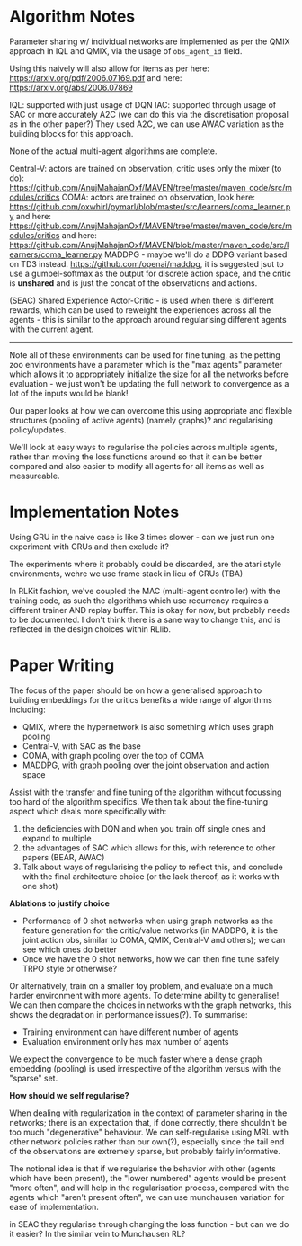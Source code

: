 Algorithm Notes
===============

Parameter sharing w/ individual networks are implemented as per the QMIX approach in IQL and QMIX, via the usage of `obs_agent_id` field.

Using this naively will also allow for items as per here: https://arxiv.org/pdf/2006.07169.pdf and here: https://arxiv.org/abs/2006.07869

IQL: supported with just usage of DQN 
IAC: supported through usage of SAC or more accurately A2C (we can do this via the discretisation proposal as in the other paper?) They used A2C, we can use AWAC variation as the building blocks for this approach.

None of the actual multi-agent algorithms are complete.

Central-V: actors are trained on observation, critic uses only the mixer (to do): https://github.com/AnujMahajanOxf/MAVEN/tree/master/maven_code/src/modules/critics
COMA: actors are trained on observation, look here: https://github.com/oxwhirl/pymarl/blob/master/src/learners/coma_learner.py and here: https://github.com/AnujMahajanOxf/MAVEN/tree/master/maven_code/src/modules/critics and here: https://github.com/AnujMahajanOxf/MAVEN/blob/master/maven_code/src/learners/coma_learner.py
MADDPG - maybe we'll do a DDPG variant based on TD3 instead. https://github.com/openai/maddpg, it is suggested jsut to use a gumbel-softmax as the output for discrete action space, and the critic is **unshared** and is just the concat of the observations and actions. 

(SEAC) Shared Experience Actor-Critic - is used when there is different rewards, which can be used to reweight the experiences across all the agents - this is similar to the approach around regularising different agents with the current agent. 

---

Note all of these environments can be used for fine tuning, as the petting zoo environments have a parameter which is the "max agents" parameter which allows it to appropriately initialize the size for all the networks before evaluation - we just won't be updating the full network to convergence as a lot of the inputs would be blank! 

Our paper looks at how we can overcome this using appropriate and flexible structures (pooling of active agents) (namely graphs)? and regularising policy/updates. 

We'll look at easy ways to regularise the policies across multiple agents, rather than moving the loss functions around so that it can be better compared and also easier to modify all agents for all items as well as measureable.

Implementation Notes
====================

Using GRU in the naive case is like 3 times slower - can we just run one experiment with GRUs and then exclude it?

The experiments where it probably could be discarded, are the atari style environments, wehre we use frame stack in lieu of GRUs (TBA)

In RLKit fashion, we've coupled the MAC (multi-agent controller) with the training code, as such the algorithms which use recurrency requires a different trainer AND replay buffer. This is okay for now, but probably needs to be documented. I don't think there is a sane way to change this, and is reflected in the design choices within RLlib. 


Paper Writing
=============

The focus of the paper should be on how a generalised approach to building embeddings for the critics benefits a wide range of algorithms including:

*  QMIX, where the hypernetwork is also something which uses graph pooling
*  Central-V, with SAC as the base
*  COMA, with graph pooling over the top of COMA
*  MADDPG, with graph pooling over the joint observation and action space

Assist with the transfer and fine tuning of the algorithm without focussing too hard of the algorithm specifics. We then talk about the fine-tuning aspect which deals more specifically with:

1.  the deficiencies with DQN and when you train off single ones and expand to multiple
2.  the advantages of SAC which allows for this, with reference to other papers (BEAR, AWAC)
3.  Talk about ways of regularising the policy to reflect this, and conclude with the final architecture choice (or the lack thereof, as it works with one shot)

**Ablations to justify choice**

-  Performance of 0 shot networks when using graph networks as the feature generation for the critic/value networks (in MADDPG, it is the joint action obs, similar to COMA, QMIX, Central-V and others); we can see which ones do better
-  Once we have the 0 shot networks, how we can then fine tune safely TRPO style or otherwise?

Or alternatively, train on a smaller toy problem, and evaluate on a much harder environment with more agents. To determine ability to generalise! We can then compare the choices in networks with the graph networks, this shows the degradation in performance issues(?). To summarise:
*  Training environment can have different number of agents
*  Evaluation environment only has max number of agents

We expect the convergence to be much faster where a dense graph embedding (pooling) is used irrespective of the algorithm versus with the "sparse" set. 

**How should we self regularise?**

When dealing with regularization in the context of parameter sharing in the networks; there is an expectation that, if done correctly, there shouldn't be too much "degenerative" behaviour. We can self-regularise using MRL with other network policies rather than our own(?), especially since the tail end of the observations are extremely sparse, but probably fairly informative. 

The notional idea is that if we regularise the behavior with other (agents which have been present), the "lower numbered" agents would be present "more often", and will help in the regularisation process, compared with the agents which "aren't present often", we can use munchausen variation for ease of implementation.

in SEAC they regularise through changing the loss function - but can we do it easier? In the similar vein to Munchausen RL?


